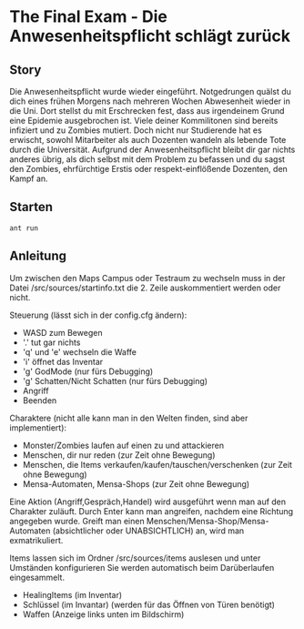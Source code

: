 #  The Final Exam - Die Anwesenheitspflicht schlägt zurück #

## Story ##

Die Anwesenheitspflicht wurde wieder eingeführt.  Notgedrungen quälst
du dich eines frühen Morgens nach mehreren Wochen Abwesenheit wieder
in die Uni.  Dort stellst du mit Erschrecken fest, dass aus
irgendeinem Grund eine Epidemie ausgebrochen ist.  Viele deiner
Kommilitonen sind bereits infiziert und zu Zombies mutiert. Doch nicht
nur Studierende hat es erwischt, sowohl Mitarbeiter als auch Dozenten
wandeln als lebende Tote durch die Universität.  Aufgrund der
Anwesenheitspflicht bleibt dir gar nichts anderes übrig, als dich
selbst mit dem Problem zu befassen und du sagst den Zombies,
ehrfürchtige Erstis oder respekt-einflößende Dozenten, den Kampf an.

## Starten ##

`ant run`

## Anleitung ##

Um zwischen den Maps Campus oder Testraum zu wechseln muss in der Datei
/src/sources/startinfo.txt die 2. Zeile auskommentiert werden oder nicht.

Steuerung (lässt sich in der config.cfg ändern):
+ WASD zum Bewegen
+ '.' tut gar nichts
+ 'q' und 'e' wechseln die Waffe
+ 'i' öffnet das Inventar
+ 'g' GodMode (nur fürs Debugging)
+ 'g' Schatten/Nicht Schatten (nur fürs Debugging)
+ <Enter> Angriff
+ <Esc> Beenden

Charaktere (nicht alle kann man in den Welten finden, sind aber implementiert):
+ Monster/Zombies laufen auf einen zu und attackieren
+ Menschen, dir nur reden (zur Zeit ohne Bewegung)
+ Menschen, die Items verkaufen/kaufen/tauschen/verschenken (zur Zeit ohne Bewegung)
+ Mensa-Automaten, Mensa-Shops (zur Zeit ohne Bewegung)

Eine Aktion (Angriff,Gespräch,Handel) wird ausgeführt wenn man auf den
Charakter zuläuft.  Durch Enter kann man angreifen, nachdem eine
Richtung angegeben wurde.  Greift man einen
Menschen/Mensa-Shop/Mensa-Automaten (absichtlicher oder UNABSICHTLICH)
an, wird man exmatrikuliert.

Items lassen sich im Ordner /src/sources/items auslesen und unter
Umständen konfigurieren Sie werden automatisch beim Darüberlaufen
eingesammelt.
+ HealingItems (im Inventar)
+ Schlüssel (im Invantar) (werden für das Öffnen von Türen benötigt)
+ Waffen (Anzeige links unten im Bildschirm)
